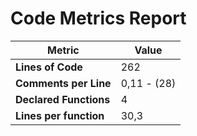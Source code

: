 # Code Metrics Report

| Metric                          | Value       |
|---------------------------------|-------------|
| **Lines of Code**               | 262         |
| **Comments per Line**           | 0,11 - (28) |
| **Declared Functions**          | 4           |
| **Lines per function**          | 30,3        |


